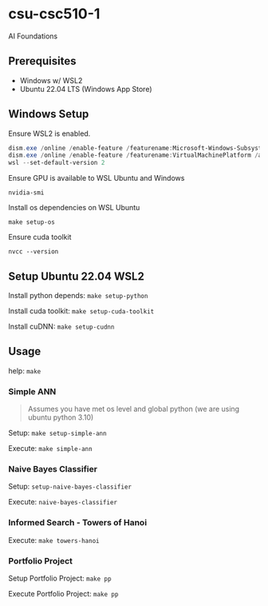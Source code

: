 # csu-csc510-1

AI Foundations

## Prerequisites
* Windows w/ WSL2
* Ubuntu 22.04 LTS (Windows App Store)

## Windows Setup

Ensure WSL2 is enabled.

```powershell
dism.exe /online /enable-feature /featurename:Microsoft-Windows-Subsystem-Linux /all /norestart
dism.exe /online /enable-feature /featurename:VirtualMachinePlatform /all /norestart
wsl --set-default-version 2
```

Ensure GPU is available to WSL Ubuntu and Windows

```
nvidia-smi
```

Install os dependencies on WSL Ubuntu

```
make setup-os
```

Ensure cuda toolkit

```
nvcc --version
```

## Setup Ubuntu 22.04 WSL2

Install python depends: `make setup-python`

Install cuda toolkit: `make setup-cuda-toolkit`

Install cuDNN: `make setup-cudnn`

## Usage

help: `make`

### Simple ANN

> Assumes you have met os level and global python (we are using ubuntu python 3.10)

Setup: `make setup-simple-ann`

Execute: `make simple-ann`

### Naive Bayes Classifier

Setup: `setup-naive-bayes-classifier`

Execute: `naive-bayes-classifier`

### Informed Search - Towers of Hanoi

Execute: `make towers-hanoi`

### Portfolio Project

Setup Portfolio Project: `make pp`

Execute Portfolio Project: `make pp`

